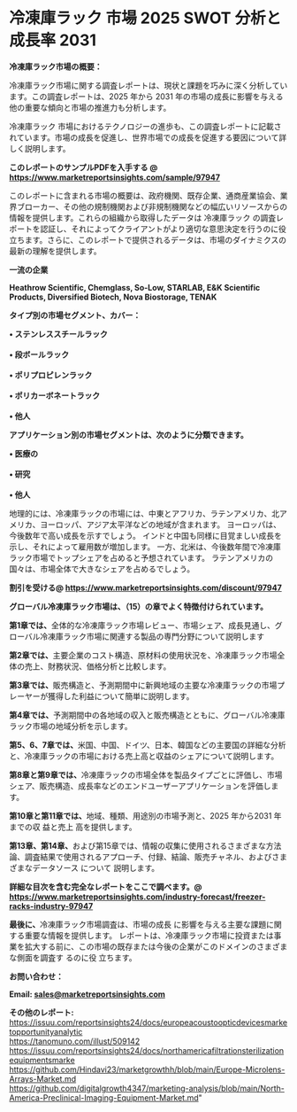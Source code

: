 # 冷凍庫ラック 市場 2025 SWOT 分析と成長率 2031

<strong><b>冷凍庫ラック市場の概要：</b></strong>

冷凍庫ラック市場に関する調査レポートは、現状と課題を巧みに深く分析しています。この調査レポートは、2025 年から 2031 年の市場の成長に影響を与える他の重要な傾向と市場の推進力も分析します。

冷凍庫ラック 市場におけるテクノロジーの進歩も、この調査レポートに記載されています。市場の成長を促進し、世界市場での成長を促進する要因について詳しく説明します。

<strong>このレポートのサンプルPDFを入手する @ <a href=https://www.marketreportsinsights.com/sample/97947>https://www.marketreportsinsights.com/sample/97947</a></strong>

このレポートに含まれる市場の概要は、政府機関、既存企業、通商産業協会、業界ブローカー、その他の規制機関および非規制機関などの幅広いリソースからの情報を提供します。これらの組織から取得したデータは 冷凍庫ラック の調査レポートを認証し、それによってクライアントがより適切な意思決定を行うのに役立ちます。さらに、このレポートで提供されるデータは、市場のダイナミクスの最新の理解を提供します。

<strong>一流の企業</strong>

<strong><b>Heathrow Scientific, Chemglass, So-Low, STARLAB, E&K Scientific Products, Diversified Biotech, Nova Biostorage, TENAK</b></strong>

<strong><b>タイプ別の市場セグメント、カバー：</b></strong>

<strong>• ステンレススチールラック<br><br>• 段ボールラック<br><br>• ポリプロピレンラック<br><br>• ポリカーボネートラック<br><br>• 他人</strong>

<strong><b>アプリケーション別の市場セグメントは、次のように分類できます。</b></strong>

<strong>• 医療の<br><br>• 研究<br><br>• 他人</strong>

 地理的には、冷凍庫ラックの市場には、中東とアフリカ、ラテンアメリカ、北アメリカ、ヨーロッパ、アジア太平洋などの地域が含まれます。 ヨーロッパは、今後数年で高い成長を示すでしょう。 インドと中国も同様に目覚ましい成長を示し、それによって雇用数が増加します。 一方、北米は、今後数年間で冷凍庫ラック市場でトップシェアを占めると予想されています。 ラテンアメリカの国々は、市場全体で大きなシェアを占めるでしょう。

<strong>割引を受ける@ <a href=https://www.marketreportsinsights.com/discount/97947>https://www.marketreportsinsights.com/discount/97947</a></strong>

<strong><b>グローバル冷凍庫ラック市場は、（15）の章でよく特徴付けられています。</b></strong>

<strong><b>第</b></strong><strong><b>1章では、</b></strong>全体的な冷凍庫ラック市場レビュー、市場シェア、成長見通し、グローバル冷凍庫ラック市場に関連する製品の専門分野について説明します

<strong><b>第2章では、</b></strong>主要企業のコスト構造、原材料の使用状況を、冷凍庫ラック市場全体の売上、財務状況、価格分析と比較します。

<strong><b>第3章では、</b></strong>販売構造と、予測期間中に新興地域の主要な冷凍庫ラックの市場プレーヤーが獲得した利益について簡単に説明します。

<strong><b>第4章では、</b></strong>予測期間中の各地域の収入と販売構造とともに、グローバル冷凍庫ラック市場の地域分析を示します。

<strong><b>第5、6、7章では、</b></strong>米国、中国、ドイツ、日本、韓国などの主要国の詳細な分析と、冷凍庫ラックの市場における売上高と収益のシェアについて説明します。

<strong><b>第8章と第9章では、</b></strong>冷凍庫ラックの市場全体を製品タイプごとに評価し、市場シェア、販売構造、成長率などのエンドユーザーアプリケーションを評価します。

<strong><b>第10章と第11章では、</b></strong>地域、種類、用途別の市場予測と、2025 年から2031 年までの収 益と売上 高を提供します。

<strong><b>第13章、第14章、</b></strong>および第15章では、情報の収集に使用されるさまざまな方法論、調査結果で使用されるアプローチ、付録、結論、販売チャネル、およびさまざまなデータソース について 説明します。

<strong>詳細な目次を含む完全なレポートをここで調べます。@ <a href=https://www.marketreportsinsights.com/industry-forecast/freezer-racks-industry-97947>https://www.marketreportsinsights.com/industry-forecast/freezer-racks-industry-97947</a></strong>

<strong><b>最後に、</b></strong>冷凍庫ラック市場調査は、市場の成長 に影響を</a>与える主要な課題に関する重要な情報を提供します。 レポートは、冷凍庫ラック市場に投資または事業を拡大する前に、この市場の既存または今後の企業がこのドメインのさまざまな側面を調査す るのに役 立ちます。

<strong><b>お問い合わせ：</b></strong>

<strong>Email: </strong><a href=mailto:sales@marketreportsinsights.com><strong>sales@marketreportsinsights.com</strong></a>

<strong>その他のレポート:</strong>
<br>
<a href=https://issuu.com/reportsinsights24/docs/europeacoustoopticdevicesmarketopportunityanalytic>https://issuu.com/reportsinsights24/docs/europeacoustoopticdevicesmarketopportunityanalytic</a>
<br>
<a href=https://tanomuno.com/illust/509142>https://tanomuno.com/illust/509142</a>
<br>
<a href=https://issuu.com/reportsinsights24/docs/northamericafiltrationsterilizationequipmentsmarke>https://issuu.com/reportsinsights24/docs/northamericafiltrationsterilizationequipmentsmarke</a>
<br>
<a href=https://github.com/Hindavi23/marketgrowthh/blob/main/Europe-Microlens-Arrays-Market.md>https://github.com/Hindavi23/marketgrowthh/blob/main/Europe-Microlens-Arrays-Market.md</a>
<br>
<a href=https://github.com/digitalgrowth4347/marketing-analysis/blob/main/North-America-Preclinical-Imaging-Equipment-Market.md>https://github.com/digitalgrowth4347/marketing-analysis/blob/main/North-America-Preclinical-Imaging-Equipment-Market.md</a>"
